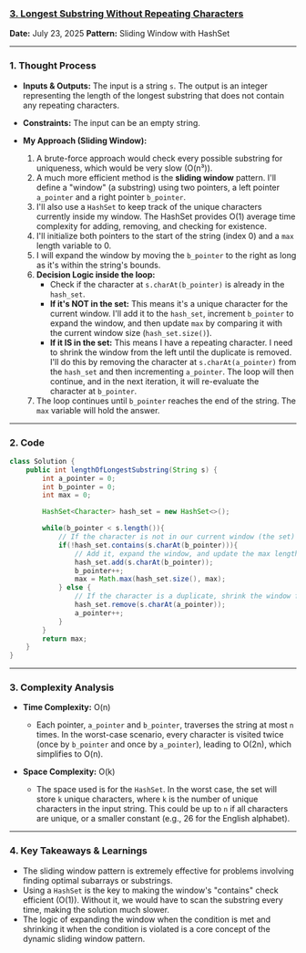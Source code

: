### [3. Longest Substring Without Repeating Characters](https://leetcode.com/problems/longest-substring-without-repeating-characters/)

**Date:** July 23, 2025
**Pattern:** Sliding Window with HashSet

---

### 1. Thought Process

- **Inputs & Outputs:** The input is a string `s`. The output is an integer representing the length of the longest substring that does not contain any repeating characters.

- **Constraints:** The input can be an empty string.

- **My Approach (Sliding Window):**
  1.  A brute-force approach would check every possible substring for uniqueness, which would be very slow (O(n³)).
  2.  A much more efficient method is the **sliding window** pattern. I'll define a "window" (a substring) using two pointers, a left pointer `a_pointer` and a right pointer `b_pointer`.
  3.  I'll also use a `HashSet` to keep track of the unique characters currently inside my window. The HashSet provides O(1) average time complexity for adding, removing, and checking for existence.
  4.  I'll initialize both pointers to the start of the string (index 0) and a `max` length variable to 0.
  5.  I will expand the window by moving the `b_pointer` to the right as long as it's within the string's bounds.
  6.  **Decision Logic inside the loop:**
      - Check if the character at `s.charAt(b_pointer)` is already in the `hash_set`.
      - **If it's NOT in the set:** This means it's a unique character for the current window. I'll add it to the `hash_set`, increment `b_pointer` to expand the window, and then update `max` by comparing it with the current window size (`hash_set.size()`).
      - **If it IS in the set:** This means I have a repeating character. I need to shrink the window from the left until the duplicate is removed. I'll do this by removing the character at `s.charAt(a_pointer)` from the `hash_set` and then incrementing `a_pointer`. The loop will then continue, and in the next iteration, it will re-evaluate the character at `b_pointer`.
  7.  The loop continues until `b_pointer` reaches the end of the string. The `max` variable will hold the answer.

---

### 2. Code

```java
class Solution {
    public int lengthOfLongestSubstring(String s) {
        int a_pointer = 0;
        int b_pointer = 0;
        int max = 0;

        HashSet<Character> hash_set = new HashSet<>();

        while(b_pointer < s.length()){
            // If the character is not in our current window (the set)
            if(!hash_set.contains(s.charAt(b_pointer))){
                // Add it, expand the window, and update the max length.
                hash_set.add(s.charAt(b_pointer));
                b_pointer++;
                max = Math.max(hash_set.size(), max);
            } else {
                // If the character is a duplicate, shrink the window from the left.
                hash_set.remove(s.charAt(a_pointer));
                a_pointer++;
            }
        }
        return max;
    }
}
```

---

### 3. Complexity Analysis

- **Time Complexity:** O(n)

  - Each pointer, `a_pointer` and `b_pointer`, traverses the string at most `n` times. In the worst-case scenario, every character is visited twice (once by `b_pointer` and once by `a_pointer`), leading to O(2n), which simplifies to O(n).

- **Space Complexity:** O(k)
  - The space used is for the `HashSet`. In the worst case, the set will store `k` unique characters, where `k` is the number of unique characters in the input string. This could be up to `n` if all characters are unique, or a smaller constant (e.g., 26 for the English alphabet).

---

### 4. Key Takeaways & Learnings

- The sliding window pattern is extremely effective for problems involving finding optimal subarrays or substrings.
- Using a `HashSet` is the key to making the window's "contains" check efficient (O(1)). Without it, we would have to scan the substring every time, making the solution much slower.
- The logic of expanding the window when the condition is met and shrinking it when the condition is violated is a core concept of the dynamic sliding window pattern.
